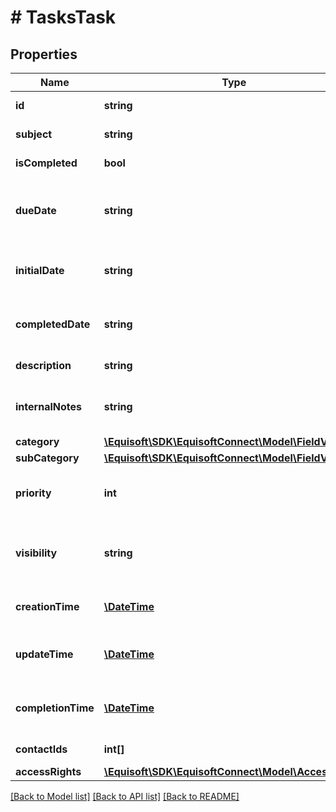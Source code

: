 # # TasksTask

## Properties

Name | Type | Description | Notes
------------ | ------------- | ------------- | -------------
**id** | **string** | Unique numerical identifier. |
**subject** | **string** | Subject/Title of the Event. |
**isCompleted** | **bool** | Is the task completed/done. |
**dueDate** | **string** | Date the task is expected to be done. As defined by full-date - RFC3339 | [optional]
**initialDate** | **string** | Date the task was initially started. As defined by full-date - RFC3339 | [optional]
**completedDate** | **string** | Date the task was completed / done. As defined by full-date - RFC3339 | [optional]
**description** | **string** | Public description of the Event. | [optional]
**internalNotes** | **string** | Internal notes on the Event. Not synced on remote sources. | [optional]
**category** | [**\Equisoft\SDK\EquisoftConnect\Model\FieldValue**](FieldValue.md) |  | [optional]
**subCategory** | [**\Equisoft\SDK\EquisoftConnect\Model\FieldValue**](FieldValue.md) |  | [optional]
**priority** | **int** | Importance/Priority of an event or task. 5 is the most important. | [optional]
**visibility** | **string** | Confidentiality level of the Event (private or not). [NORMAL, PRIVATE] | [optional]
**creationTime** | [**\DateTime**](\DateTime.md) | Creation time. As defined by date-time - RFC3339 | [optional]
**updateTime** | [**\DateTime**](\DateTime.md) | Date time of last modification. As defined by date-time - RFC3339 | [optional]
**completionTime** | [**\DateTime**](\DateTime.md) | Completion time. As defined by date-time - RFC3339 | [optional]
**contactIds** | **int[]** | IDs of the contacts linked to this Task | [optional]
**accessRights** | [**\Equisoft\SDK\EquisoftConnect\Model\AccessRights**](AccessRights.md) |  |

[[Back to Model list]](../../README.md#models) [[Back to API list]](../../README.md#endpoints) [[Back to README]](../../README.md)
